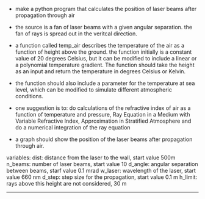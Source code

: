 


- make a python program that calculates the position of laser beams after propagation through air

- the source is a fan of laser beams with a given angular separation. the fan of rays is spread out in the veritcal direction. 

- a function called temp_air describes the temperature of the air as a function of height above the ground. the function initially is a constant value of 20 degrees Celsius, but it can be modified to include a linear or a polynomial temperature gradient. The function should take the height as an input and return the temperature in degrees Celsius or Kelvin.

- the function should also include a parameter for the temperature at sea level, which can be modified to simulate different atmospheric conditions.

- one suggestion is to: do calculations of the refractive index of air as a function of temperature and pressure,  Ray Equation in a Medium with Variable Refractive Index,  Approximation in Stratified Atmosphere and do a numerical integration of the ray equation 

- a graph should show the position of the laser beams after propagation through air. 


variables: 
dist: distance from the laser to the wall, start value 500m
n_beams: number of laser beams, start value 10
d_angle: angular separation between beams, starf value 0.1 mrad
w_laser: wavelength of the laser, start value 660 nm
d_step: step size for the propagation, start value 0.1 m
h_limit: rays above this height are not considered, 30 m 


-------